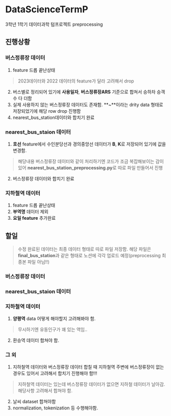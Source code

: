 # DataScienceTermP
3학년 1학기 데이터과학 텀프로젝트 preprocessing

## 진행상황
### 버스정류장 데이터
1. feature 드롭 끝난상태
> 2023데이터와 2022 데이터의 feature가 달라 고려해서 drop
2. 버스별로 정리되어 있기에 **사용일자**, **버스정류장ARS** 기준으로 합쳐서 승하차 승객수 다 더함
3. 실제 사용하지 않는 버스정류장 데이터도 존재함. **~**이라는 drity data 형태로 저장되었기에 해당 row drop 진행함
4. nearest_bus_station데이터와 합치기 완료

### nearest_bus_staion 데이터
1. **호선** feature에서 수인분당선과 경의중앙선 데이터가 **B**, **K**로 저장되어 있기에 값을 변경함.
> 해당내용 버스정류장 데이터와 같이 처리하기엔 코드가 조금 복잡해보이는 감이 있어 **nearest_bus_station_preprocessing.py**로 따로 파일 만들어서 진행
2. 버스정류장 데이터와 합치기 완료

### 지하철역 데이터
1. feature 드롭 끝난상태
2. **부역명** 데이터 제외
3. **요일 feature** 추가완료

## 할일
> 수정 완료된 데이터는 최종 데이터 형태로 따로 파일 저장함. 해당 파일은 **final_bus_station**과 같은 형태로 노션에 각각 업로드 예정(preprocessing 최종본 파일 아님!!)

### 버스정류장 데이터

### nearest_bus_staion 데이터

### 지하철역 데이터
1. **양평역** data 어떻게 해야할지 고려해봐야 함.
> 무시하기엔 유동인구가 꽤 있는 역임..
2. 환승역 데이터 합쳐야 함.

### 그 외
1. 지하철역 데이터와 버스정류장 데이터 합칠 때 지하철역 주변에 버스정류장이 없는 경우도 있어서 고려해서 합치기 진행해야 함!!!
> 지하철역 데이터는 있는데 버스정류장 데이터가 없으면 지하철 데이터가 날아감. 해당사항 고려해서 합쳐야 함.
2. 날씨 dataset 합쳐야함
3. normalization, tokenization 등 수행해야함.